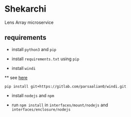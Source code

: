 # Shekarchi

Lens Array microservice

## requirements

* install `python3` and `pip`

* install `requirements.txt` using `pip`

* install `windi`

** see [here](https://gitlab.com/parsaalian0/windi/blob/master/README.md)

```
pip install git+https://gitlab.com/parsaalian0/windi.git
```

* install `nodejs` and `npm`

* run `npm install` in `interfaces/mount/nodejs` and `interfaces/enclosure/nodejs`
